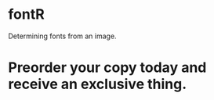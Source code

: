 # fontR
Determining fonts from an image.
# Preorder your copy today and receive an exclusive thing.
